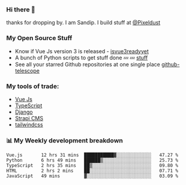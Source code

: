 ### Hi there 👋

thanks for dropping by.
I am Sandip. I build stuff at [@Pixeldust](github.com/pixeldust-in/)

###  **My Open Source Stuff**

 - Know if Vue Js version 3 is released -  [isvue3readyyet](https://github.com/sandiprb/isvue3readyyet)
 - A bunch of Python scripts to get stuff done 💤 💤 [stuff](https://github.com/sandiprb/stuff)
 - See all your starred Github repositories at one single place [github-telescope](https://github.com/sandiprb/github-telescope)



###  **My tools of trade:**
 - [Vue Js](https://github.com/vuejs/vue/)
 - [TypeScript](https://github.com/microsoft/TypeScript)
 - [Django](github.com/django/django)
 - [Strapi CMS](github.com/strapi/strapi)
 - [tailwindcss](https://github.com/tailwindlabs/tailwindcss)


###  📊 **My Weekly development breakdown**
<!--START_SECTION:waka-->
```text
Vue.js       12 hrs 31 mins  ███████████▓░░░░░░░░░░░░░   47.27 % 
Python       6 hrs 49 mins   ██████▒░░░░░░░░░░░░░░░░░░   25.73 % 
TypeScript   2 hrs 35 mins   ██▒░░░░░░░░░░░░░░░░░░░░░░   09.80 % 
HTML         2 hrs 2 mins    ██░░░░░░░░░░░░░░░░░░░░░░░   07.71 % 
JavaScript   49 mins         ▓░░░░░░░░░░░░░░░░░░░░░░░░   03.09 % 
```
<!--END_SECTION:waka-->
